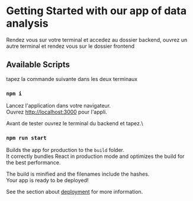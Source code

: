 # Getting Started with our app of data analysis

Rendez vous sur votre terminal et accedez au dossier backend, ouvrez un autre terminal et rendez vous sur le dossier frontend

## Available Scripts

tapez la commande suivante dans les deux terminaux

### `npm i`

Lancez l'application dans votre navigateur.\
Ouvrez [http://localhost:3000](http://localhost:3000) pour l'appli.

Avant de tester ouvrez le terminal du backend et tapez.\

### `npm run start`


Builds the app for production to the `build` folder.\
It correctly bundles React in production mode and optimizes the build for the best performance.

The build is minified and the filenames include the hashes.\
Your app is ready to be deployed!

See the section about [deployment](https://facebook.github.io/create-react-app/docs/deployment) for more information.
